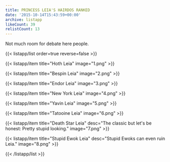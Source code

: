 ```yaml
---
title: PRINCESS LEIA'S HAIRDOS RANKED
date: '2015-10-14T15:43:59+00:00'
archive: listapp
likeCount: 39
relistCount: 13
---
```


Not much room for debate here people.

{{< listapp/list order=true reverse=false >}}

   {{< listapp/item title="Hoth Leia"
      image="1.png" >}}

   {{< listapp/item title="Bespin Leia"
      image="2.png" >}}

   {{< listapp/item title="Endor Leia"
      image="3.png" >}}

   {{< listapp/item title="New York Leia"
      image="4.png" >}}

   {{< listapp/item title="Yavin Leia"
      image="5.png" >}}

   {{< listapp/item title="Tatooine Leia"
      image="6.png" >}}

   {{< listapp/item title="Death Star Leia"
      desc="The classic but let's be honest: Pretty stupid looking."
      image="7.png" >}}

   {{< listapp/item title="Stupid Ewok Leia"
      desc="Stupid Ewoks can even ruin Leia."
      image="8.png" >}}

{{< /listapp/list >}}
